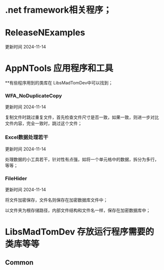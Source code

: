 # .net framework相关程序；

# ReleaseNExamples

更新时间 2024-11-14

# AppNTools 应用程序和工具

**有些程序用到的类库在 LibsMadTomDev中可以找到；

### WFA_NoDuplicateCopy

更新时间 2024-11-14

复制文件时跳过重复文件，首先检查文件尺寸是否一致，如果一致，则进一步对比文件内容，完全一致时，跳过这个文件；

### Excel数据处理若干

更新时间 2024-11-14

处理数据的小工具若干，针对性有点强，如将一个单元格中的数据，拆分为多行，等等；

### FileHider

更新时间 2024-11-14

将文件加密保存，文件名则保存在加密数据库文件中；

以文件夹为根存储路径，内部文件结构和文件名一样，保存在加密数据库中；

# LibsMadTomDev 存放运行程序需要的类库等等

## Common

### 
